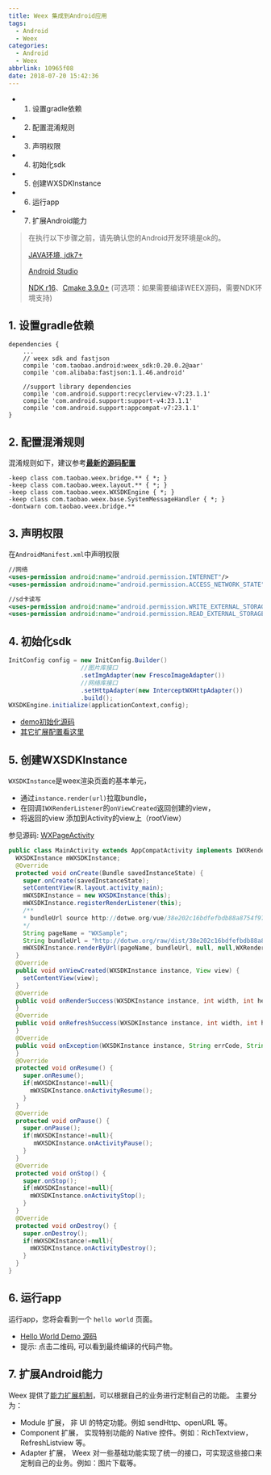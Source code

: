 ```yaml
---
title: Weex 集成到Android应用
tags:
  - Android
  - Weex
categories:
  - Android
  - Weex
abbrlink: 10965f08
date: 2018-07-20 15:42:36
---
```


- 1. 设置gradle依赖
- 2. 配置混淆规则
- 3. 声明权限
- 4. 初始化sdk
- 5. 创建WXSDKInstance
- 6. 运行app
- 7. 扩展Android能力

<!--more-->

> 在执行以下步骤之前，请先确认您的Android开发环境是ok的。
>
> [JAVA环境, jdk7+](https://www.oracle.com/technetwork/java/javase/downloads/index.html)
>
> [Android Studio](https://developer.android.com/training/basics/firstapp/)
>
> [NDK r16](https://developer.android.com/ndk/)、[Cmake 3.9.0+](https://cmake.org/download/) (可选项：如果需要编译WEEX源码，需要NDK环境支持)

## 1. 设置gradle依赖

```properties
dependencies {
    ...
    // weex sdk and fastjson
    compile 'com.taobao.android:weex_sdk:0.20.0.2@aar'
    compile 'com.alibaba:fastjson:1.1.46.android'

    //support library dependencies
    compile 'com.android.support:recyclerview-v7:23.1.1'
    compile 'com.android.support:support-v4:23.1.1'
    compile 'com.android.support:appcompat-v7:23.1.1'
}
```

## 2. 配置混淆规则

混淆规则如下，建议参考[**最新的源码配置**](https://github.com/apache/incubator-weex/blob/master/android/sdk/proguard-rules.pro)

```properties
-keep class com.taobao.weex.bridge.** { *; }
-keep class com.taobao.weex.layout.** { *; }
-keep class com.taobao.weex.WXSDKEngine { *; }
-keep class com.taobao.weex.base.SystemMessageHandler { *; }
-dontwarn com.taobao.weex.bridge.**
```

## 3. 声明权限

在`AndroidManifest.xml`中声明权限

```xml
//网络
<uses-permission android:name="android.permission.INTERNET"/>
<uses-permission android:name="android.permission.ACCESS_NETWORK_STATE"/>

//sd卡读写
<uses-permission android:name="android.permission.WRITE_EXTERNAL_STORAGE"/>
<uses-permission android:name="android.permission.READ_EXTERNAL_STORAGE"/>
```

## 4. 初始化sdk

```java
InitConfig config = new InitConfig.Builder()
					//图片库接口
    				.setImgAdapter(new FrescoImageAdapter())
    				//网络库接口
    				.setHttpAdapter(new InterceptWXHttpAdapter())
    				.build();
WXSDKEngine.initialize(applicationContext,config);
```

- [demo初始化源码](https://github.com/apache/incubator-weex/blob/master/android/playground/app/src/main/java/com/alibaba/weex/WXApplication.java)
- [其它扩展配置看这里](https://weex.apache.org/guide/extend/extend-android.html)

## 5. 创建WXSDKInstance

`WXSDKInstance`是weex渲染页面的基本单元，

- 通过`instance.render(url)`拉取bundle，
- 在回调`IWXRenderListener`的`onViewCreated`返回创建的view，
- 将返回的view 添加到Activity的view上（rootView）

参见源码: [WXPageActivity](https://github.com/apache/incubator-weex/blob/master/android/playground/app/src/main/java/com/alibaba/weex/WXPageActivity.java)

```java
public class MainActivity extends AppCompatActivity implements IWXRenderListener {
  WXSDKInstance mWXSDKInstance;
  @Override
  protected void onCreate(Bundle savedInstanceState) {
    super.onCreate(savedInstanceState);
    setContentView(R.layout.activity_main);
    mWXSDKInstance = new WXSDKInstance(this);
    mWXSDKInstance.registerRenderListener(this);
    /**
    * bundleUrl source http://dotwe.org/vue/38e202c16bdfefbdb88a8754f975454c
    */
    String pageName = "WXSample";
    String bundleUrl = "http://dotwe.org/raw/dist/38e202c16bdfefbdb88a8754f975454c.bundle.wx";
    mWXSDKInstance.renderByUrl(pageName, bundleUrl, null, null,WXRenderStrategy.APPEND_ASYNC);
  }
  @Override
  public void onViewCreated(WXSDKInstance instance, View view) {
    setContentView(view);
  }
  @Override
  public void onRenderSuccess(WXSDKInstance instance, int width, int height) {
  }
  @Override
  public void onRefreshSuccess(WXSDKInstance instance, int width, int height) {
  }
  @Override
  public void onException(WXSDKInstance instance, String errCode, String msg) {
  }
  @Override
  protected void onResume() {
    super.onResume();
    if(mWXSDKInstance!=null){
      mWXSDKInstance.onActivityResume();
    }
  }
  @Override
  protected void onPause() {
    super.onPause();
    if(mWXSDKInstance!=null){
       mWXSDKInstance.onActivityPause();
    }
  }
  @Override
  protected void onStop() {
    super.onStop();
    if(mWXSDKInstance!=null){
      mWXSDKInstance.onActivityStop();
    }
  }
  @Override
  protected void onDestroy() {
    super.onDestroy();
    if(mWXSDKInstance!=null){
      mWXSDKInstance.onActivityDestroy();
    }
  }
}
```

## 6. 运行app

运行app，您将会看到一个 `hello world` 页面。

- [Hello World Demo 源码](http://dotwe.org/vue/38e202c16bdfefbdb88a8754f975454c)
- 提示: 点击二维码, 可以看到最终编译的代码产物。

## 7. 扩展Android能力

Weex 提供了[能力扩展机制](https://weex.apache.org/guide/extend/extend-android.html)，可以根据自己的业务进行定制自己的功能。 主要分为：

- Module 扩展， 非 UI 的特定功能。例如 sendHttp、openURL 等。
- Component 扩展， 实现特别功能的 Native 控件。例如：RichTextview，RefreshListview 等。
- Adapter 扩展， Weex 对一些基础功能实现了统一的接口，可实现这些接口来定制自己的业务。例如：图片下载等。